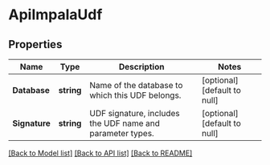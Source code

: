 # ApiImpalaUdf

## Properties
Name | Type | Description | Notes
------------ | ------------- | ------------- | -------------
**Database** | **string** | Name of the database to which this UDF belongs. | [optional] [default to null]
**Signature** | **string** | UDF signature, includes the UDF name and parameter types. | [optional] [default to null]

[[Back to Model list]](../README.md#documentation-for-models) [[Back to API list]](../README.md#documentation-for-api-endpoints) [[Back to README]](../README.md)

